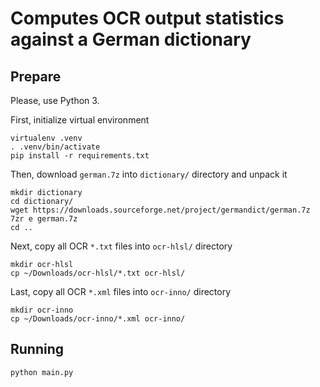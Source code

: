 # Computes OCR output statistics against a German dictionary

## Prepare

Please, use Python 3.

First, initialize virtual environment
```
virtualenv .venv
. .venv/bin/activate
pip install -r requirements.txt
```

Then, download `german.7z` into `dictionary/` directory and unpack it
```
mkdir dictionary
cd dictionary/
wget https://downloads.sourceforge.net/project/germandict/german.7z
7zr e german.7z
cd ..
```

Next, copy all OCR `*.txt` files into `ocr-hlsl/` directory
```
mkdir ocr-hlsl
cp ~/Downloads/ocr-hlsl/*.txt ocr-hlsl/
```

Last, copy all OCR `*.xml` files into `ocr-inno/` directory
```
mkdir ocr-inno
cp ~/Downloads/ocr-inno/*.xml ocr-inno/
```

## Running
```
python main.py
```
